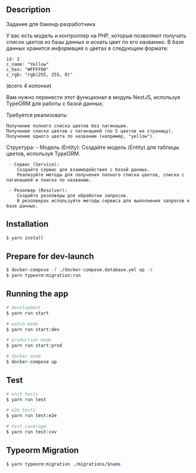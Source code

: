 ## Description

Задание для бэкенд-разработчика

У вас есть модель и контроллер на PHP, которые позволяют получать список цветов из базы данных и искать цвет по его названию. В базе данных хранится информация о цветах в следующем формате:

    id: 1
    c_name: "Yellow"
    c_hex: "#FFFF00"
    c_rgb: "rgb(255, 255, 0)"

(всего 4 колонки)

Вам нужно перенести этот функционал в модуль NestJS, используя TypeORM для работы с базой данных.

Требуется реализовать:

    Получение полного списка цветов без пагинации.
    Получение списка цветов с пагинацией (по 5 цветов на страницу).
    Получение одного цвета по названию (например, "yellow").

Структура: - Модель (Entity):
Создайте модель (Entity) для таблицы цветов, используя TypeORM.

     - Сервис (Service):
        Создайте сервис для взаимодействия с базой данных.
        Реализуйте методы для получения полного списка цветов, списка с пагинацией и поиска по названию.

     - Резолвер (Resolver):
        Создайте резолверы для обработки запросов.
        В резолверах используйте методы сервиса для выполнения запросов к базе данных.

## Installation

```bash
$ yarn install
```

## Prepare for dev-launch

```bash
$ docker-compose -f ./docker-compose.database.yml up -d
$ yarn typeorm:migration:run
```

## Running the app

```bash
# development
$ yarn run start

# watch mode
$ yarn run start:dev

# production mode
$ yarn run start:prod

# docker mode
$ docker-compose up
```

## Test

```bash
# unit tests
$ yarn run test

# e2e tests
$ yarn run test:e2e

# test coverage
$ yarn run test:cov
```

## Typeorm Migration

```bash
$ yarn typeorm:migration ./migrations/$name
```
